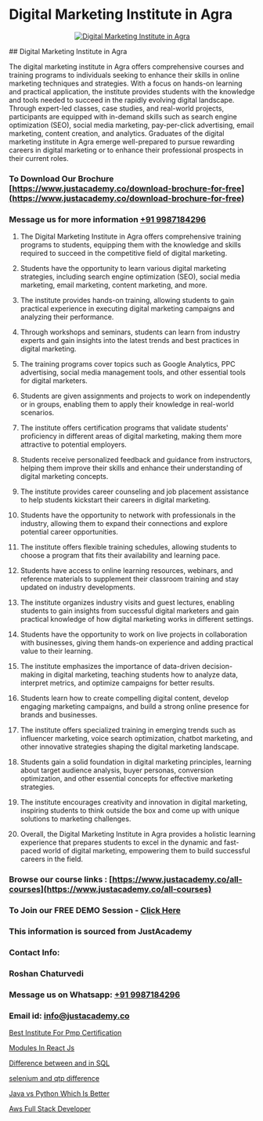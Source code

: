 # Digital Marketing Institute in Agra

<p align="center">
  <a href="https://justacademy.co/course-detail/digital-marketing">
    <img src="https://justacademy.co/storage2/course_image/1676636720_course_image.webp" alt="Digital Marketing Institute in Agra">
  </a>
</p>
## Digital Marketing Institute in Agra

The digital marketing institute in Agra offers comprehensive courses and training programs to individuals seeking to enhance their skills in online marketing techniques and strategies. With a focus on hands-on learning and practical application, the institute provides students with the knowledge and tools needed to succeed in the rapidly evolving digital landscape. Through expert-led classes, case studies, and real-world projects, participants are equipped with in-demand skills such as search engine optimization (SEO), social media marketing, pay-per-click advertising, email marketing, content creation, and analytics. Graduates of the digital marketing institute in Agra emerge well-prepared to pursue rewarding careers in digital marketing or to enhance their professional prospects in their current roles.
### To Download Our Brochure [https://www.justacademy.co/download-brochure-for-free](https://www.justacademy.co/download-brochure-for-free)
### Message us for more information [+91 9987184296](https://api.whatsapp.com/send?phone=919987184296)
1) The Digital Marketing Institute in Agra offers comprehensive training programs to students, equipping them with the knowledge and skills required to succeed in the competitive field of digital marketing.

2) Students have the opportunity to learn various digital marketing strategies, including search engine optimization (SEO), social media marketing, email marketing, content marketing, and more.

3) The institute provides hands-on training, allowing students to gain practical experience in executing digital marketing campaigns and analyzing their performance.

4) Through workshops and seminars, students can learn from industry experts and gain insights into the latest trends and best practices in digital marketing.

5) The training programs cover topics such as Google Analytics, PPC advertising, social media management tools, and other essential tools for digital marketers.

6) Students are given assignments and projects to work on independently or in groups, enabling them to apply their knowledge in real-world scenarios.

7) The institute offers certification programs that validate students' proficiency in different areas of digital marketing, making them more attractive to potential employers.

8) Students receive personalized feedback and guidance from instructors, helping them improve their skills and enhance their understanding of digital marketing concepts.

9) The institute provides career counseling and job placement assistance to help students kickstart their careers in digital marketing.

10) Students have the opportunity to network with professionals in the industry, allowing them to expand their connections and explore potential career opportunities.

11) The institute offers flexible training schedules, allowing students to choose a program that fits their availability and learning pace.

12) Students have access to online learning resources, webinars, and reference materials to supplement their classroom training and stay updated on industry developments.

13) The institute organizes industry visits and guest lectures, enabling students to gain insights from successful digital marketers and gain practical knowledge of how digital marketing works in different settings.

14) Students have the opportunity to work on live projects in collaboration with businesses, giving them hands-on experience and adding practical value to their learning.

15) The institute emphasizes the importance of data-driven decision-making in digital marketing, teaching students how to analyze data, interpret metrics, and optimize campaigns for better results.

16) Students learn how to create compelling digital content, develop engaging marketing campaigns, and build a strong online presence for brands and businesses.

17) The institute offers specialized training in emerging trends such as influencer marketing, voice search optimization, chatbot marketing, and other innovative strategies shaping the digital marketing landscape.

18) Students gain a solid foundation in digital marketing principles, learning about target audience analysis, buyer personas, conversion optimization, and other essential concepts for effective marketing strategies.

19) The institute encourages creativity and innovation in digital marketing, inspiring students to think outside the box and come up with unique solutions to marketing challenges.

20) Overall, the Digital Marketing Institute in Agra provides a holistic learning experience that prepares students to excel in the dynamic and fast-paced world of digital marketing, empowering them to build successful careers in the field.

### Browse our course links : [https://www.justacademy.co/all-courses](https://www.justacademy.co/all-courses) 
### To Join our FREE DEMO Session - [Click Here](https://www.justacademy.co/register-for-course-demo)


### This information is sourced from JustAcademy
### Contact Info:
### Roshan Chaturvedi
### Message us on Whatsapp: [+91 9987184296](https://api.whatsapp.com/send?phone=919987184296)
### Email id: [info@justacademy.co](mailto:info@justacademy.co)
                
[Best Institute For Pmp Certification](https://www.linkedin.com/pulse/best-institute-pmp-certification-justacademy-hyderabad-gfu4c?trackingId=kNc5LAbM7jYsgeUredMgtw%3D%3D&lipi=urn%3Ali%3Apage%3Ad_flagship3_company_admin%3BvVOqf8C4SxiY2jOCpJpYGg%3D%3D)

[Modules In React Js](https://www.linkedin.com/pulse/modules-react-js-justacademy-houston-gqhdf?trackingId=ZD9SxhhflOgEdhoY6zmnnw%3D%3D&lipi=urn%3Ali%3Apage%3Ad_flagship3_company_admin%3B5RzDF0CIQxuDMHcL3MgYhA%3D%3D)

[Difference between and in SQL](https://medium.com/@abhidnya.1068/difference-between-and-in-sql-a3a22376f089)

[selenium and qtp difference](https://medium.com/@ranepooja/selenium-and-qtp-difference-8ce4a867c5d2)

[Java vs Python Which Is Better](https://justacademyin.github.io/justacademy/java-vs-python-which-is-better)

[Aws Full Stack Developer](https://justacademyin.github.io/Articles/Aws-Full-Stack-Developer)

